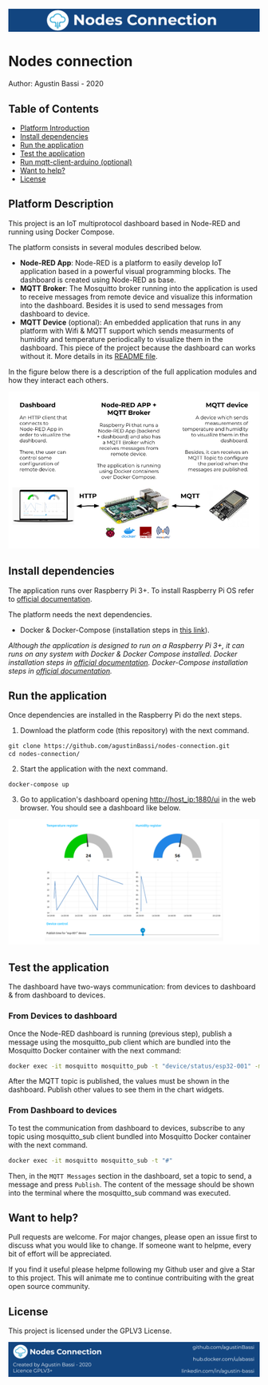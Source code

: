 ![header](doc/header.png)

# Nodes connection

Author: Agustin Bassi - 2020

## 
## Table of Contents


* [Platform Introduction](#platform-introduction)
* [Install dependencies](#install-dependencies)
* [Run the application](#run-the-application)
* [Test the application](#test-the-application)
* [Run mqtt-client-arduino (optional)](#run-mqtt-client-arduino-(optional))
* [Want to help?](#want-to-help-?)
* [License](#license)

## 
## Platform Description

This project is an IoT multiprotocol dashboard based in Node-RED and running using Docker Compose.

The platform consists in several modules described below.

* **Node-RED App**: Node-RED is a platform to easily develop IoT application based in a powerful visual programming blocks. The dashboard is created using Node-RED as base.
* **MQTT Broker**: The Mosquitto broker running into the application is used to receive messages from remote device and visualize this information into the dashboard. Besides it is used to send messages from dashboard to device.
* **MQTT Device** (optional): An embedded application that runs in any platform with Wifi & MQTT support which sends measurments of humidity and temperature periodically to visualize them in the dashboard. This piece of the project because the dashboard can works without it. More details in its [README file](https://github.com/agustinBassi/nodes-connection-mqtt-device).

In the figure below there is a description of the full application modules and how they interact each others.

![architecture](doc/architecture.png)

## 
## Install dependencies


The application runs over Raspberry Pi 3+. To install Raspberry Pi OS refer to [official documentation](https://www.raspberrypi.org/documentation/installation/installing-images/).

The platform needs the next dependencies.

* Docker & Docker-Compose (installation steps in [this link](https://devdojo.com/bobbyiliev/how-to-install-docker-and-docker-compose-on-raspberry-pi)).

_Although the application is designed to run on a Raspberry Pi 3+, it can runs on any system with Docker & Docker Compose installed. Docker installation steps in [official documentation](https://docs.docker.com/get-docker/). Docker-Compose installation steps in [official documentation](https://docs.docker.com/compose/install/)._

## 
## Run the application

Once dependencies are installed in the Raspberry Pi do the next steps.

1. Download the platform code (this repository) with the next command.

```
git clone https://github.com/agustinBassi/nodes-connection.git
cd nodes-connection/
```

2. Start the application with the next command.

```
docker-compose up
```

3. Go to application's dashboard opening [http://host_ip:1880/ui](http://host_ip:1880/ui) in the web browser. You should see a dashboard like below.

![architecture](doc/dashboard-running.png)


## 
## Test the application

The dashboard have two-ways communication: from devices to dashboard & from dashboard to devices.

### From Devices to dashboard

Once the Node-RED dashboard is running (previous step), publish a message using the mosquitto_pub client which are bundled into the Mosquitto Docker container with the next command:

```sh
docker exec -it mosquitto mosquitto_pub -t "device/status/esp32-001" -m '{"temperature": 19, "humidity": 77}'
```

After the MQTT topic is published, the values must be shown in the dashboard. Publish other values to see them in the chart widgets. 

### From Dashboard to devices

To test the communication from dashboard to devices, subscribe to any topic using mosquitto_sub client bundled into Mosquitto Docker container with the next command.

```sh
docker exec -it mosquitto mosquitto_sub -t "#"
```

Then, in the `MQTT Messages` section in the dashboard, set a topic to send, a message and press `Publish`. The content of the message should be shown into the terminal where the mosquitto_sub command was executed.


## 
## Want to help?

Pull requests are welcome. For major changes, please open an issue first to discuss what you would like to change. If someone want to helpme, every bit of effort will be appreciated. 

If you find it useful please helpme following my Github user and give a Star to this project. This will animate me to continue contribuiting with the great open source community.

## 
## License

This project is licensed under the GPLV3 License.

![footer](doc/footer.png)